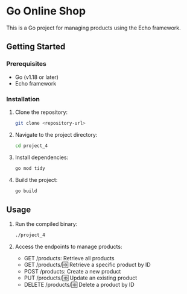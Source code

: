 # Go Online Shop

This is a Go project for managing products using the Echo framework.

## Getting Started

### Prerequisites
- Go (v1.18 or later)
- Echo framework

### Installation
1. Clone the repository:

    ```bash
    git clone <repository-url>
    ```

2. Navigate to the project directory:

    ```bash
    cd project_4
    ```

3. Install dependencies:

    ```bash
    go mod tidy
    ```

4. Build the project:

    ```bash
    go build
    ```

## Usage
1. Run the compiled binary:

    ```bash
    ./project_4
    ```

2. Access the endpoints to manage products:

    - GET /products: Retrieve all products
    - GET /products/:id: Retrieve a specific product by ID
    - POST /products: Create a new product
    - PUT /products/:id: Update an existing product
    - DELETE /products/:id: Delete a product by ID
